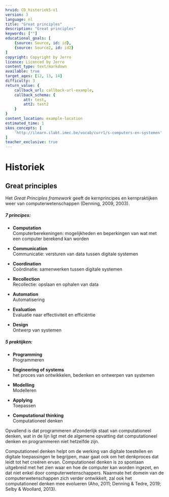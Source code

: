 ```yaml
---
hruid: CD_historiek5-v1
version: 3
language: nl
title: "Great principles"
description: "Great principles"
keywords: [""]
educational_goals: [
    {source: Source, id: id}, 
    {source: Source2, id: id2}
]
copyright: Copyright by Jerro
licence: Licenced by Jerro
content_type: text/markdown
available: true
target_ages: [12, 13, 14]
difficulty: 3
return_value: {
    callback_url: callback-url-example,
    callback_schema: {
        att: test,
        att2: test2
    }
}
content_location: example-location
estimated_time: 1
skos_concepts: [
    'http://ilearn.ilabt.imec.be/vocab/curr1/s-computers-en-systemen'
]
teacher_exclusive: true
---
```


# Historiek

## Great principles
Het *Great Principles framework* geeft de kernprincipes en kernpraktijken weer van computerwetenschappen (Denning, 2009, 2003). 

<div class="alert alert-box alert-dark">
<h5>7 principes:</h5> 

<ul><li><strong>Computation</strong></br>Computerberekeningen: mogelijkheden en beperkingen van wat met een computer berekend kan worden</li></ul>
<ul><li><strong>Communication</strong></br>Communicatie: versturen van data tussen digitale systemen</li></ul>
<ul><li><strong>Coordination</strong></br>Coördinatie: samenwerken tussen digitale systemen</li></ul>
<ul><li><strong>Recollection</strong></br>Recollectie: opslaan en ophalen van data</li></ul>
<ul><li><strong>Automation</strong></br>Automatisering</li></ul>
<ul><li><strong>Evaluation</strong></br>Evaluatie naar effectiviteit en efficiëntie</li></ul>
<ul><li><strong>Design</strong></br>Ontwerp van systemen</li></ul> 
</div>

<div class="alert alert-box alert-dark">
<h5>5 praktijken:</h5> 

<ul><li><strong>Programming</strong></br>Programmeren</li></ul>
<ul><li><strong>Engineering of systems</strong></br>het proces van ontwikkelen, bedenken en ontwerpen van systemen</li></ul>
<ul><li><strong>Modelling</strong></br>Modelleren</li></ul>
<ul><li><strong>Applying</strong></br>Toepassen</li></ul>
<ul><li><strong>Computational thinking</strong></br>Computationeel denken</li></ul> 
</div>

Opvallend is dat programmeren afzonderlijk staat van computationeel denken, wat in de lijn ligt met de algemene opvatting dat computationeel denken en programmeren niet hetzelfde zijn. 

Computationeel denken helpt om de werking van digitale toestellen en digitale toepassingen te begrijpen, maar gaat ook om het denkproces dat leidt tot het  creëren ervan. Computationeel denken is zo spontaan uitgebreid met het zien waar en hoe de computer kan worden ingezet, en dat niet enkel door computerwetenschappers. Naarmate het domein van de computerwetenschappen zich verder ontwikkelt, zal ook het computationeel denken mee evolueren (Aho, 2011; Denning & Tedre, 2019; Selby & Woollard, 2013).